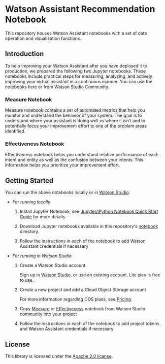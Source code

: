 # Watson Assistant Recommendation Notebook

This repository houses Watson Assistant notebooks with a set of data operation and visualization functions.

## Introduction
To help improving your Watson Assistant after you have deployed it to production, we prepared the following two Jupyter notebooks. These notebooks include practical steps for measuring, analyzing, and actively improving your virtual assistant in a continuous manner. You can use the notebooks here or from Watson Studio Community.

### Measure Notebook 
Measure notebook contains a set of automated metrics that help you monitor and understand the behavior of your system. The goal is to understand where your assistant is doing well vs where it isn’t and to potentially focus your improvement effort to one of the problem areas identified. 

### Effectiveness Notebook 
Effectiveness notebook helps you understand relative performance of each intent and entity as well as the confusion between your intents. This information helps you prioritize your improvement effort. 

## Getting Started

You can run the above notebooks locally or in [Watson Studio](https://www.ibm.com/cloud/watson-studio):

- _For running locally_

    1. Install Jupyter Notebook, see [Jupyter/IPython Notebook Quick Start Guide](https://jupyter-notebook-beginner-guide.readthedocs.io/en/latest/install.html) for more details

    2. Download Jupyter notebooks available in this repository's [notebook](https://github.com/watson-developer-cloud/assistant-improve-recommendations-notebook/tree/master/notebook) directory.

    3. Follow the instructions in each of the notebook to add Watson Assistant credentials if necessary

- _For running in Watson Studio_
    
    1. Create a Watson Studio account
    
       Sign up in [Watson Studio](https://www.ibm.com/cloud/watson-studio), or use an existing account. Lite plan is free to use.

    2. Create a new project and add a Cloud Object Storage account
    
       For more information regarding COS plans, see [Pricing](https://www.ibm.com/cloud-computing/bluemix/pricing-object-storage).

    3. Copy [Measure](https://dataplatform.cloud.ibm.com/exchange/public/entry/view/133dfc4cd1480bbe4eaa78d3f635e568) or  [Effectiveness](https://dataplatform.cloud.ibm.com/exchange/public/entry/view/133dfc4cd1480bbe4eaa78d3f636921c) notebook from Watson Studio community into your project
    
    4. Follow the instructions in each of the notebook to add project tokens and Watson Assistant credentials if necessary

## License

This library is licensed under the [Apache 2.0 license](http://www.apache.org/licenses/LICENSE-2.0).
